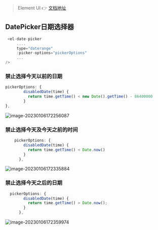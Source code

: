 > Element UI  👉 [文档地址](https://element.eleme.cn/#/zh-CN/component/installation)


## DatePicker日期选择器

```js
 <el-date-picker
     ....
     type="daterange"
     :picker-options="pickerOptions"
     ...
/>
```

### 禁止选择今天以前的日期

```js
pickerOptions: {
        disabledDate(time) {
          return time.getTime() < new Date().getTime() - 86400000
        }
},
```

![image-20230106172256087](https://imgstorage-1313684358.cos.ap-nanjing.myqcloud.com/img/image-20230106172256087.png)

### 禁止选择今天及今天之前的时间

```js
    pickerOptions: {
        disabledDate(time) {
          return time.getTime() < Date.now()
        }
      },
```

![image-20230106172335884](https://imgstorage-1313684358.cos.ap-nanjing.myqcloud.com/img/image-20230106172335884.png)

### 禁止选择今天之后的日期

```js
  pickerOptions: {
        disabledDate(time) {
          return time.getTime() > Date.now();
        }
      },
```

![image-20230106172359974](https://imgstorage-1313684358.cos.ap-nanjing.myqcloud.com/img/image-20230106172359974.png)












